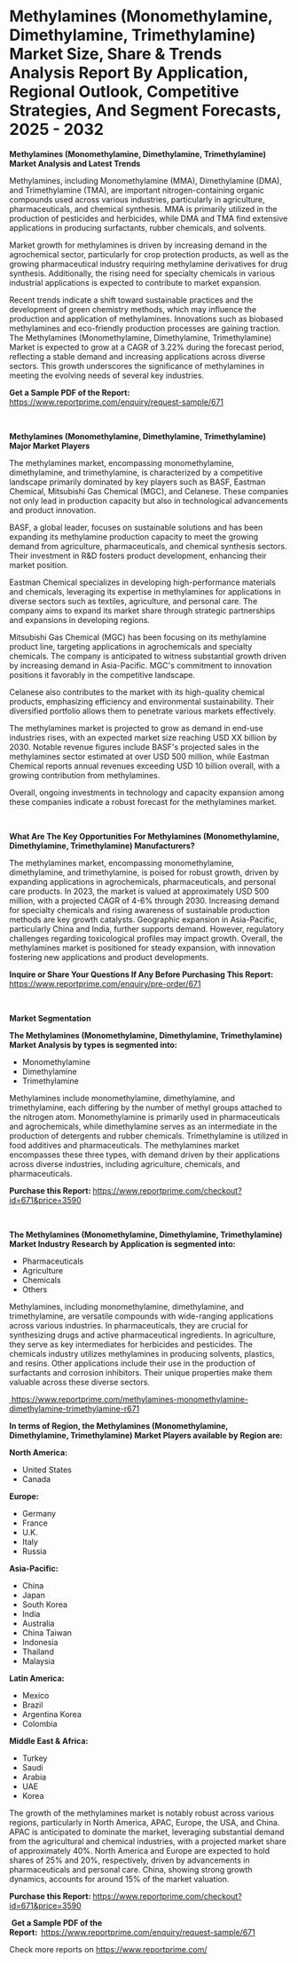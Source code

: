 <p><h1>Methylamines (Monomethylamine, Dimethylamine, Trimethylamine) Market Size, Share & Trends Analysis Report By Application, Regional Outlook, Competitive Strategies, And Segment Forecasts, 2025 - 2032</h1></p><p><strong>Methylamines (Monomethylamine, Dimethylamine, Trimethylamine) Market Analysis and Latest Trends</strong></p>
<p><p>Methylamines, including Monomethylamine (MMA), Dimethylamine (DMA), and Trimethylamine (TMA), are important nitrogen-containing organic compounds used across various industries, particularly in agriculture, pharmaceuticals, and chemical synthesis. MMA is primarily utilized in the production of pesticides and herbicides, while DMA and TMA find extensive applications in producing surfactants, rubber chemicals, and solvents. </p><p>Market growth for methylamines is driven by increasing demand in the agrochemical sector, particularly for crop protection products, as well as the growing pharmaceutical industry requiring methylamine derivatives for drug synthesis. Additionally, the rising need for specialty chemicals in various industrial applications is expected to contribute to market expansion. </p><p>Recent trends indicate a shift toward sustainable practices and the development of green chemistry methods, which may influence the production and application of methylamines. Innovations such as biobased methylamines and eco-friendly production processes are gaining traction. The Methylamines (Monomethylamine, Dimethylamine, Trimethylamine) Market is expected to grow at a CAGR of 3.22% during the forecast period, reflecting a stable demand and increasing applications across diverse sectors. This growth underscores the significance of methylamines in meeting the evolving needs of several key industries.</p></p>
<p><strong>Get a Sample PDF of the Report:&nbsp;</strong> <a href="https://www.reportprime.com/enquiry/request-sample/671?utm_campaign=3111&utm_medium=2&utm_source=Github&utm_content=ia&utm_term=18032025&utm_id=methylamines-monomethylamine-dimethylamine-trimethylamine">https://www.reportprime.com/enquiry/request-sample/671</a></p>
<p>&nbsp;</p>
<p><strong>Methylamines (Monomethylamine, Dimethylamine, Trimethylamine) Major Market Players</strong></p>
<p><p>The methylamines market, encompassing monomethylamine, dimethylamine, and trimethylamine, is characterized by a competitive landscape primarily dominated by key players such as BASF, Eastman Chemical, Mitsubishi Gas Chemical (MGC), and Celanese. These companies not only lead in production capacity but also in technological advancements and product innovation.</p><p>BASF, a global leader, focuses on sustainable solutions and has been expanding its methylamine production capacity to meet the growing demand from agriculture, pharmaceuticals, and chemical synthesis sectors. Their investment in R&D fosters product development, enhancing their market position.</p><p>Eastman Chemical specializes in developing high-performance materials and chemicals, leveraging its expertise in methylamines for applications in diverse sectors such as textiles, agriculture, and personal care. The company aims to expand its market share through strategic partnerships and expansions in developing regions.</p><p>Mitsubishi Gas Chemical (MGC) has been focusing on its methylamine product line, targeting applications in agrochemicals and specialty chemicals. The company is anticipated to witness substantial growth driven by increasing demand in Asia-Pacific. MGC's commitment to innovation positions it favorably in the competitive landscape.</p><p>Celanese also contributes to the market with its high-quality chemical products, emphasizing efficiency and environmental sustainability. Their diversified portfolio allows them to penetrate various markets effectively.</p><p>The methylamines market is projected to grow as demand in end-use industries rises, with an expected market size reaching USD XX billion by 2030. Notable revenue figures include BASF's projected sales in the methylamines sector estimated at over USD 500 million, while Eastman Chemical reports annual revenues exceeding USD 10 billion overall, with a growing contribution from methylamines.</p><p>Overall, ongoing investments in technology and capacity expansion among these companies indicate a robust forecast for the methylamines market.</p></p>
<p>&nbsp;</p>
<p><strong>What Are The Key Opportunities For Methylamines (Monomethylamine, Dimethylamine, Trimethylamine) Manufacturers?</strong></p>
<p><p>The methylamines market, encompassing monomethylamine, dimethylamine, and trimethylamine, is poised for robust growth, driven by expanding applications in agrochemicals, pharmaceuticals, and personal care products. In 2023, the market is valued at approximately USD 500 million, with a projected CAGR of 4-6% through 2030. Increasing demand for specialty chemicals and rising awareness of sustainable production methods are key growth catalysts. Geographic expansion in Asia-Pacific, particularly China and India, further supports demand. However, regulatory challenges regarding toxicological profiles may impact growth. Overall, the methylamines market is positioned for steady expansion, with innovation fostering new applications and product developments.</p></p>
<p><strong>Inquire or Share Your Questions If Any Before Purchasing This Report:</strong> <a href="https://www.reportprime.com/enquiry/pre-order/671?utm_campaign=3111&utm_medium=2&utm_source=Github&utm_content=ia&utm_term=18032025&utm_id=methylamines-monomethylamine-dimethylamine-trimethylamine">https://www.reportprime.com/enquiry/pre-order/671</a></p>
<p>&nbsp;</p>
<p><strong>Market Segmentation</strong></p>
<p><strong>The Methylamines (Monomethylamine, Dimethylamine, Trimethylamine) Market Analysis by types is segmented into:</strong></p>
<p><ul><li>Monomethylamine</li><li>Dimethylamine</li><li>Trimethylamine</li></ul></p>
<p><p>Methylamines include monomethylamine, dimethylamine, and trimethylamine, each differing by the number of methyl groups attached to the nitrogen atom. Monomethylamine is primarily used in pharmaceuticals and agrochemicals, while dimethylamine serves as an intermediate in the production of detergents and rubber chemicals. Trimethylamine is utilized in food additives and pharmaceuticals. The methylamines market encompasses these three types, with demand driven by their applications across diverse industries, including agriculture, chemicals, and pharmaceuticals.</p></p>
<p><strong>Purchase this Report:&nbsp;</strong><a href="https://www.reportprime.com/checkout?id=671&price=3590&utm_campaign=3111&utm_medium=2&utm_source=Github&utm_content=ia&utm_term=18032025&utm_id=methylamines-monomethylamine-dimethylamine-trimethylamine">https://www.reportprime.com/checkout?id=671&price=3590</a></p>
<p>&nbsp;</p>
<p><strong>The Methylamines (Monomethylamine, Dimethylamine, Trimethylamine) Market Industry Research by Application is segmented into:</strong></p>
<p><ul><li>Pharmaceuticals</li><li>Agriculture</li><li>Chemicals</li><li>Others</li></ul></p>
<p><p>Methylamines, including monomethylamine, dimethylamine, and trimethylamine, are versatile compounds with wide-ranging applications across various industries. In pharmaceuticals, they are crucial for synthesizing drugs and active pharmaceutical ingredients. In agriculture, they serve as key intermediates for herbicides and pesticides. The chemicals industry utilizes methylamines in producing solvents, plastics, and resins. Other applications include their use in the production of surfactants and corrosion inhibitors. Their unique properties make them valuable across these diverse sectors.</p></p>
<p><a href="https://www.reportprime.com/methylamines-monomethylamine-dimethylamine-trimethylamine-r671?utm_campaign=3111&utm_medium=2&utm_source=Github&utm_content=ia&utm_term=18032025&utm_id=methylamines-monomethylamine-dimethylamine-trimethylamine">&nbsp;https://www.reportprime.com/methylamines-monomethylamine-dimethylamine-trimethylamine-r671</a></p>
<p><strong>In terms of Region, the Methylamines (Monomethylamine, Dimethylamine, Trimethylamine) Market Players available by Region are:</strong></p>
<p>
    <p> <strong> North America: </strong>
        <ul>
            <li>United States</li>
            <li>Canada</li>
        </ul>
        </p> 
    <p> <strong> Europe: </strong>
        <ul>
            <li>Germany</li>
            <li>France</li>
            <li>U.K.</li>
            <li>Italy</li>
            <li>Russia</li>
        </ul>
        </p> 
    <p> <strong> Asia-Pacific: </strong>
        <ul>
            <li>China</li>
            <li>Japan</li>
            <li>South Korea</li>
            <li>India</li>
            <li>Australia</li>
            <li>China Taiwan</li>
            <li>Indonesia</li>
            <li>Thailand</li>
            <li>Malaysia</li>
        </ul>
        </p> 
    <p> <strong> Latin America: </strong>
        <ul>
            <li>Mexico</li>
            <li>Brazil</li>
            <li>Argentina Korea</li>
            <li>Colombia</li>
        </ul>
        </p> 
    <p> <strong> Middle East & Africa: </strong>
        <ul>
            <li>Turkey</li>
            <li>Saudi</li>
            <li>Arabia</li>
            <li>UAE</li>
            <li>Korea</li>
        </ul>
    </p>
    </p>
<p><p>The growth of the methylamines market is notably robust across various regions, particularly in North America, APAC, Europe, the USA, and China. APAC is anticipated to dominate the market, leveraging substantial demand from the agricultural and chemical industries, with a projected market share of approximately 40%. North America and Europe are expected to hold shares of 25% and 20%, respectively, driven by advancements in pharmaceuticals and personal care. China, showing strong growth dynamics, accounts for around 15% of the market valuation.</p></p>
<p><strong>Purchase this Report: </strong><a href="https://www.reportprime.com/checkout?id=671&price=3590&utm_campaign=3111&utm_medium=2&utm_source=Github&utm_content=ia&utm_term=18032025&utm_id=methylamines-monomethylamine-dimethylamine-trimethylamine">https://www.reportprime.com/checkout?id=671&price=3590</a></p>
<p>&nbsp;<strong>Get a Sample PDF of the Report:&nbsp;&nbsp;</strong><a href="https://www.reportprime.com/enquiry/request-sample/671?utm_campaign=3111&utm_medium=2&utm_source=Github&utm_content=ia&utm_term=18032025&utm_id=methylamines-monomethylamine-dimethylamine-trimethylamine">https://www.reportprime.com/enquiry/request-sample/671</a></p>
<p><strong></strong></p>
<p>Check more reports on <a href="https://www.reportprime.com/?utm_campaign=3111&utm_medium=2&utm_source=Github&utm_content=ia&utm_term=18032025&utm_id=methylamines-monomethylamine-dimethylamine-trimethylamine">https://www.reportprime.com/</a></p>